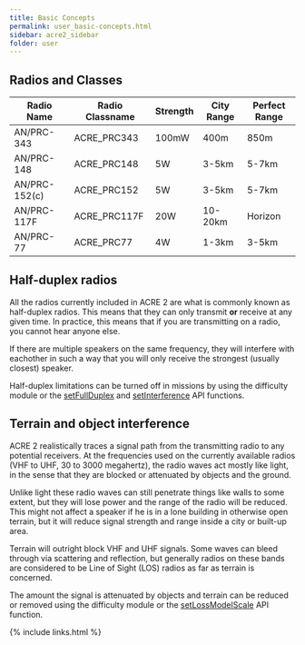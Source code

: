 ```yaml
---
title: Basic Concepts
permalink: user_basic-concepts.html
sidebar: acre2_sidebar
folder: user
---
```


## Radios and Classes

| Radio Name    | Radio Classname | Strength | City Range | Perfect Range |
| ------------- | --------------- | -------- | ---------- | ------------- |
| AN/PRC-343    | ACRE_PRC343     | 100mW    | 400m       | 850m          |
| AN/PRC-148    | ACRE_PRC148     | 5W       | 3-5km      | 5-7km         |
| AN/PRC-152(c) | ACRE_PRC152     | 5W       | 3-5km      | 5-7km         |
| AN/PRC-117F   | ACRE_PRC117F    | 20W      | 10-20km    | Horizon       |
| AN/PRC-77     | ACRE_PRC77      | 4W       | 1-3km      | 3-5km         |


## Half-duplex radios

All the radios currently included in ACRE 2 are what is commonly known as half-duplex radios. This means that they can only transmit **or** receive at any given time. In practice, this means that if you are transmitting on a radio, you cannot hear anyone else.

If there are multiple speakers on the same frequency, they will interfere with eachother in such a way that you will only receive the strongest (usually closest) speaker.

Half-duplex limitations can be turned off in missions by using the difficulty module or the [setFullDuplex](http://acre.idi-systems.com/api/api_general.html#acre_api_fnc_setFullDuplex) and [setInterference](http://acre.idi-systems.com/api/api_general.html#acre_api_fnc_setInterference) API functions.

## Terrain and object interference

ACRE 2 realistically traces a signal path from the transmitting radio to any potential receivers. At the frequencies used on the currently available radios (VHF to UHF, 30 to 3000 megahertz), the radio waves act mostly like light, in the sense that they are blocked or attenuated by objects and the ground.

Unlike light these radio waves can still penetrate things like walls to some extent, but they will lose power and the range of the radio will be reduced. This might not affect a speaker if he is in a lone building in otherwise open terrain, but it will reduce signal strength and range inside a city or built-up area.

Terrain will outright block VHF and UHF signals. Some waves can bleed through via scattering and reflection, but generally radios on these bands are considered to be Line of Sight (LOS) radios as far as terrain is concerned.

The amount the signal is attenuated by objects and terrain can be reduced or removed using the difficulty module or the [setLossModelScale](http://acre.idi-systems.com/api/api_general.html#acre_api_fnc_setLossModelScale) API function. 

{% include links.html %}
